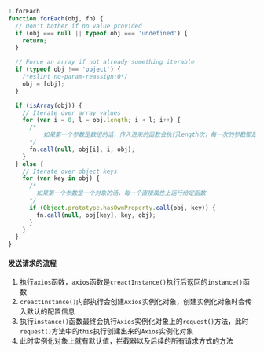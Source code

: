 ```js
1.forEach
function forEach(obj, fn) {
  // Don't bother if no value provided
  if (obj === null || typeof obj === 'undefined') {
    return;
  }

  // Force an array if not already something iterable
  if (typeof obj !== 'object') {
    /*eslint no-param-reassign:0*/
    obj = [obj];
  }

  if (isArray(obj)) {
    // Iterate over array values
    for (var i = 0, l = obj.length; i < l; i++) {
      /* 
          如果第一个参数是数组的话，传入进来的函数会执行length次，每一次的参数都是(数组元素，下标，数组)，
      */
      fn.call(null, obj[i], i, obj);
    }
  } else {
    // Iterate over object keys
    for (var key in obj) {
      /* 
        如果第一个参数是一个对象的话，每一个直接属性上运行给定函数
      */
      if (Object.prototype.hasOwnProperty.call(obj, key)) {
        fn.call(null, obj[key], key, obj);
      }
    }
  }
}
```

#### 发送请求的流程

1. 执行`axios`函数，`axios`函数是`creactInstance()`执行后返回的`instance()`函数
2. `creactInstance()`内部执行会创建`Axios`实例化对象，创建实例化对象时会传入默认的配置信息
3. 执行`instance()`函数最终会执行`Axios`实例化对象上的`request()`方法，此时`request()`方法中的`this`执行创建出来的`Axios`实例化对象
4. 此时实例化对象上就有默认值，拦截器以及后续的所有请求方式的方法